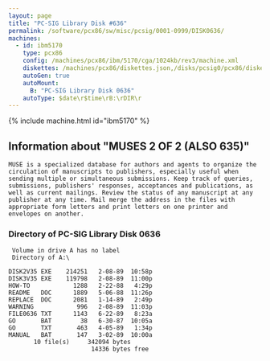 ```yaml
---
layout: page
title: "PC-SIG Library Disk #636"
permalink: /software/pcx86/sw/misc/pcsig/0001-0999/DISK0636/
machines:
  - id: ibm5170
    type: pcx86
    config: /machines/pcx86/ibm/5170/cga/1024kb/rev3/machine.xml
    diskettes: /machines/pcx86/diskettes.json,/disks/pcsig0/pcx86/diskettes.json
    autoGen: true
    autoMount:
      B: "PC-SIG Library Disk 0636"
    autoType: $date\r$time\rB:\rDIR\r
---
```


{% include machine.html id="ibm5170" %}

## Information about "MUSES 2 OF 2 (ALSO 635)"

    MUSE is a specialized database for authors and agents to organize the
    circulation of manuscripts to publishers, especially useful when
    sending multiple or simultaneous submissions. Keep track of queries,
    submissions, publishers' responses, acceptances and publications, as
    well as current mailings. Review the status of any manuscript at any
    publisher at any time. Mail merge the address in the files with
    appropriate form letters and print letters on one printer and
    envelopes on another.

### Directory of PC-SIG Library Disk 0636

     Volume in drive A has no label
     Directory of A:\

    DISK2V35 EXE    214251   2-08-89  10:58p
    DISK3V35 EXE    119798   2-08-89  11:00p
    HOW-TO            1288   2-22-88   4:29p
    README   DOC      1889   5-06-88  11:26p
    REPLACE  DOC      2081   1-14-89   2:49p
    WARNING            996   2-08-89  11:03p
    FILE0636 TXT      1143   6-22-89   8:23a
    GO       BAT        38   6-30-87  10:05a
    GO       TXT       463   4-05-89   1:34p
    MANUAL   BAT       147   3-02-89  10:00a
           10 file(s)     342094 bytes
                           14336 bytes free
